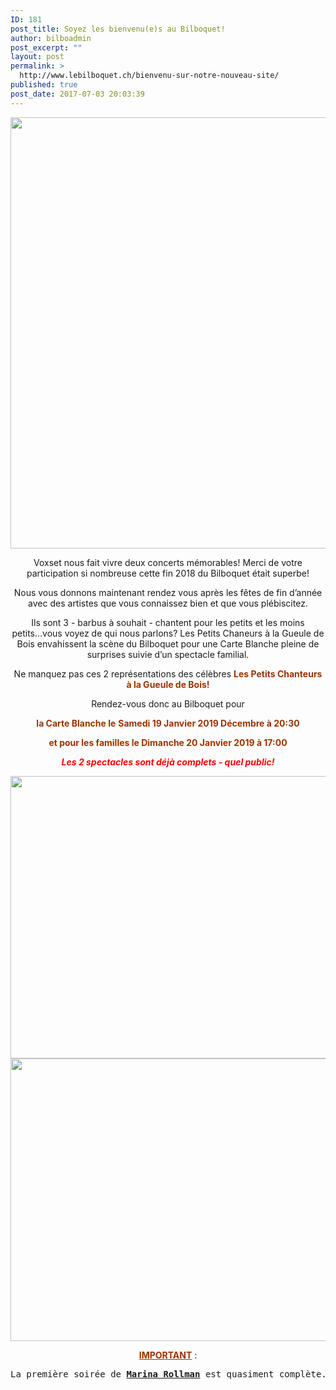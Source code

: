 ```yaml
---
ID: 181
post_title: Soyez les bienvenu(e)s au Bilboquet!
author: bilboadmin
post_excerpt: ""
layout: post
permalink: >
  http://www.lebilboquet.ch/bienvenu-sur-notre-nouveau-site/
published: true
post_date: 2017-07-03 20:03:39
---
```

<p style="text-align: center;"><img class="aligncenter wp-image-1489 size-full" src="http://www.lebilboquet.ch/wp-content/uploads/2017/07/126AC2F0-A9A0-404E-A93F-22EDCF2DA0DE.jpeg" alt="" width="1218" height="690" /></p>
<p style="text-align: center;">Voxset nous fait vivre deux concerts mémorables! Merci de votre participation si nombreuse cette fin 2018 du Bilboquet était superbe!</p>
<p style="text-align: center;">Nous vous donnons maintenant rendez vous après les fêtes de fin d’année avec des artistes que vous connaissez bien et que vous plébiscitez.</p>
<p style="text-align: center;">Ils sont 3 - barbus à souhait - chantent pour les petits et les moins petits...vous voyez de qui nous parlons? Les Petits Chaneurs à la Gueule de Bois envahissent la scène du Bilboquet pour une Carte Blanche pleine de surprises suivie d’un spectacle familial.</p>
<p style="text-align: center;">Ne manquez pas ces 2 représentations des célèbres <strong><span style="color: #993300;">Les Petits Chanteurs à la Gueule de Bois</span><span style="color: #993300;">!</span></strong></p>
<p style="text-align: center;">Rendez-vous donc au Bilboquet pour</p>
<p style="text-align: center;"><strong><span style="color: #993300;">la Carte Blanche le</span></strong> <span style="color: #993300;"><strong>Sam</strong><strong>edi 19 Janvier 2019 Décembre à 20:30 </strong></span></p>
<p style="text-align: center;"><span style="color: #993300;"><strong>et pour les familles le Dimanche 20 Janvier 2019 à 17:00</strong></span></p>
<p style="text-align: center;"><span style="color: #ff0000;"><strong><em>Les 2 spectacles sont déjà complets - quel public!</em></strong></span></p>
<img class="aligncenter wp-image-1071 size-full" src="http://www.lebilboquet.ch/wp-content/uploads/2018/06/Page8-1.jpg" alt="" width="1279" height="452" />

<img class="aligncenter wp-image-1072 size-full" src="http://www.lebilboquet.ch/wp-content/uploads/2018/06/Page9-1.jpg" alt="" width="1279" height="452" />
<p style="text-align: center;"><span style="color: #993300;"><b><u>IMPORTANT</u></b></span> :</p>

<pre>La première soirée de <b><u>Marina Rollman</u></b> est quasiment complète. Comme pour Voxset, votre Bilboquet vous propose une soirée supplémentaire <b><u>le samedi 16 Mars 2018 à 20:30</u></b>.</pre>
&nbsp;